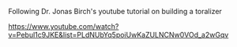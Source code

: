 Following Dr. Jonas Birch's youtube tutorial on building a toralizer

https://www.youtube.com/watch?v=Pebul1c9JKE&list=PLdNUbYq5poiUwKaZULNCNw0VOd_a2wGqv
